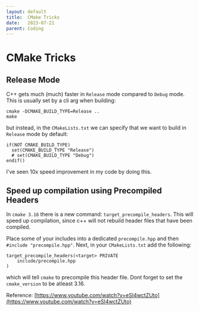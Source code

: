 ```yaml
---
layout: default
title:  CMake Tricks
date:   2023-07-21
parent: Coding
---
```


# CMake Tricks


## Release Mode

C++ gets much (much) faster in `Release` mode compared to `Debug` mode. This is usually set by a cli arg when building:
```
cmake -DCMAKE_BUILD_TYPE=Release ..
make
```

but instead, in the `CMakeLists.txt` we can specify that we want to build in `Release` mode by default:
```
if(NOT CMAKE_BUILD_TYPE)
  set(CMAKE_BUILD_TYPE "Release")
  # set(CMAKE_BUILD_TYPE "Debug")
endif()
```

I've seen 10x speed improvement in my code by doing this. 


##  Speed up compilation using Precompiled Headers

In `cmake 3.16` there is a new command: `target_precompile_headers`.  This will speed up compilation, since c++ will not rebuild header files that have been compiled. 

Place some of your includes into a dedicated `precompile.hpp` and then `#include "precompile.hpp"`. Next, in your `CMakeLists.txt` add the following:
```
target_precompile_headers(<target> PRIVATE 
    include/precompile.hpp
)
```

which will tell `cmake` to precompile this header file. Dont forget to set the `cmake_version` to be atleast 3.16. 

Reference: [https://www.youtube.com/watch?v=eSI4wctZUto](https://www.youtube.com/watch?v=eSI4wctZUto)
